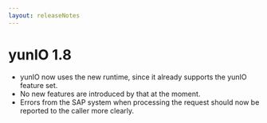 ```yaml
---
layout: releaseNotes
---
```


# yunIO 1.8
- yunIO now uses the new runtime, since it already supports the yunIO feature set.
- No new features are introduced by that at the moment.
- Errors from the SAP system when processing the request should now be reported to the caller more clearly.